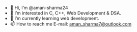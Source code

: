 - 👋 Hi, I’m @aman-sharma24
- 👀 I’m interested in C, C++, Web Development & DSA.
- 🌱 I’m currently learning web development.
- 📫 How to reach me E-mail: aman_sharma7@outlook.com
<!---
aman-sharma24/aman-sharma24 is a ✨ special ✨ repository because its `README.md` (this file) appears on your GitHub profile.
You can click the Preview link to take a look at your changes.
--->
